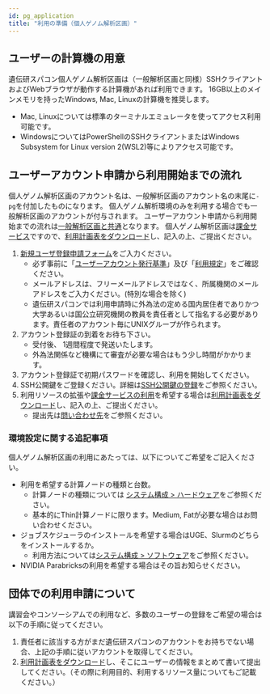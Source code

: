 ```yaml
---
id: pg_application
title: "利用の準備（個人ゲノム解析区画）"
---
```


## ユーザーの計算機の用意

遺伝研スパコン個人ゲノム解析区画は（一般解析区画と同様）SSHクライアントおよびWebブラウザが動作する計算機があれば利用できます。 16GB以上のメインメモリを持ったWindows, Mac, Linuxの計算機を推奨します。

- Mac, Linuxについては標準のターミナルエミュレータを使ってアクセス利用可能です。
- WindowsについてはPowerShellのSSHクライアントまたはWindows Subsystem for Linux version 2(WSL2)等によりアクセス可能です。



## ユーザーアカウント申請から利用開始までの流れ

個人ゲノム解析区画のアカウント名は、一般解析区画のアカウント名の末尾に`-pg`を付加したものになります。
個人ゲノム解析環境のみを利用する場合でも一般解析区画のアカウントが付与されます。
ユーザーアカウント申請から利用開始までの流れは[一般解析区画と共通](/general_analysis_division/ga_application#ユーザーアカウント申請から利用開始までの流れ)となります。
個人ゲノム解析区画は[課金サービス](/application/billing_service)ですので、[利用計画表をダウンロード](/application/resource_extension)し、記入の上、ご提出ください。


1. [新規ユーザ登録申請フォーム](https://sc2.ddbj.nig.ac.jp/index.php/ja-new-application)をご入力ください。
    - 必ず事前に「[ユーザーアカウント発行基準](/application/application)」及び「[利用規定](/application/use_policy)」をご確認ください。
    - メールアドレスは、フリーメールアドレスではなく、所属機関のメールアドレスをご入力ください。(特別な場合を除く)
    - 遺伝研スパコンでは利用申請時に外為法の定める国内居住者でありかつ大学あるいは国公立研究機関の教員を責任者として指名する必要があります。責任者のアカウント毎にUNIXグループが作られます。
2. アカウント登録証の到着をお待ち下さい。
    - 受付後、 1週間程度で発送いたします。
    - 外為法関係など機構にて審査が必要な場合はもう少し時間がかかります。
3. アカウント登録証で初期パスワードを確認し、利用を開始してください。
4. SSH公開鍵をご登録ください。詳細は[SSH公開鍵の登録](/application/ssh_keys)をご参照ください。
5. 利用リソースの拡張や[課金サービスの利用](/application/billing_service)を希望する場合は[利用計画表をダウンロード](/application/resource_extension)し、記入の上、ご提出ください。
    -  提出先は[問い合わせ先](/application/reference)をご参照ください。

### 環境設定に関する追記事項

個人ゲノム解析区画の利用にあたっては、以下についてご希望をご記入ください。

- 利用を希望する計算ノードの種類と台数。
    - 計算ノードの種類については [システム構成 > ハードウェア](guides/hardware)をご参照ください。
    - 基本的にThin計算ノードに限ります。Medium, Fatが必要な場合はお問い合わせください。
- ジョブスケジューラのインストールを希望する場合はUGE、Slurmのどちらをインストールするか。
    - 利用方法については[システム構成 > ソフトウェア](software/software)をご参照ください。
- NVIDIA Parabricksの利用を希望する場合はその旨お知らせください。



## 団体での利用申請について

講習会やコンソーシアムでの利用など、多数のユーザーの登録をご希望の場合は以下の手順に従ってください。

1. 責任者に該当する方がまだ遺伝研スパコンのアカウントをお持ちでない場合、上記の手順に従いアカウントを取得してください。
2. [利用計画表をダウンロード](/application/resource_extension)し、そこにユーザーの情報をまとめて書いて提出してください。（その際に利用目的、利用するリソース量についてもご記載ください。）


